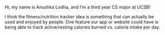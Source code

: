 Hi, my name is Anushka Lodha, and I'm a third year CS major at UCSB!

I think the fitness/nutrition tracker idea is something that can actually be used and enjoyed by people.
One feature our app or website could have is being able to track active/resting calories burned vs. calorie intake per day.